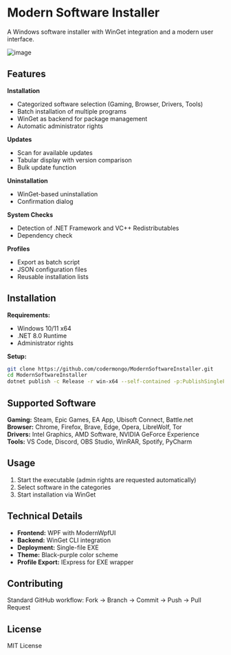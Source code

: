 # Modern Software Installer

A Windows software installer with WinGet integration and a modern user interface.

![image](https://github.com/user-attachments/assets/b1481853-8651-44a5-a41d-1e4e174e04ec)


## Features

**Installation**
- Categorized software selection (Gaming, Browser, Drivers, Tools)
- Batch installation of multiple programs
- WinGet as backend for package management
- Automatic administrator rights

**Updates**
- Scan for available updates
- Tabular display with version comparison
- Bulk update function

**Uninstallation**
- WinGet-based uninstallation
- Confirmation dialog

**System Checks**
- Detection of .NET Framework and VC++ Redistributables
- Dependency check

**Profiles**
- Export as batch script
- JSON configuration files
- Reusable installation lists

## Installation

**Requirements:**
- Windows 10/11 x64
- .NET 8.0 Runtime
- Administrator rights

**Setup:**
```bash
git clone https://github.com/codermongo/ModernSoftwareInstaller.git
cd ModernSoftwareInstaller
dotnet publish -c Release -r win-x64 --self-contained -p:PublishSingleFile=true
```

## Supported Software

**Gaming:** Steam, Epic Games, EA App, Ubisoft Connect, Battle.net  
**Browser:** Chrome, Firefox, Brave, Edge, Opera, LibreWolf, Tor  
**Drivers:** Intel Graphics, AMD Software, NVIDIA GeForce Experience  
**Tools:** VS Code, Discord, OBS Studio, WinRAR, Spotify, PyCharm

## Usage

1. Start the executable (admin rights are requested automatically)
2. Select software in the categories
3. Start installation via WinGet

## Technical Details

- **Frontend:** WPF with ModernWpfUI
- **Backend:** WinGet CLI integration
- **Deployment:** Single-file EXE
- **Theme:** Black-purple color scheme
- **Profile Export:** IExpress for EXE wrapper

## Contributing

Standard GitHub workflow: Fork → Branch → Commit → Push → Pull Request

## License

MIT License
